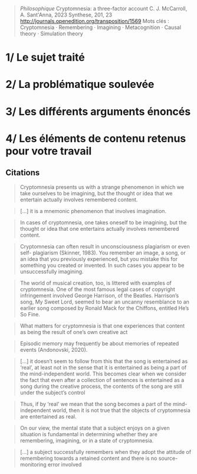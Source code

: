 > *Philosophique*
> Cryptomnesia: a three-factor account
> C. J. McCarroll, A. Sant'Anna, 2023
> Synthese, 201, 23
>  http://journals.openedition.org/transposition/1569
>  Mots clés : Cryptomnesia · Remembering · Imagining · Metacognition · Causal theory · Simulation theory

# 1/ Le sujet traité



# 2/ La problématique soulevée



# 3/ Les différents arguments énoncés



# 4/ Les éléments de contenu retenus pour votre travail

## Citations

> Cryptomnesia presents us with a strange phenomenon in which we take ourselves to be imagining, but the thought or idea that we entertain actually involves remembered content.

> [...] it is a mnemonic phenomenon that involves imagination.

> In cases of cryptomnesia, one takes oneself to be imagining, but the thought or idea that one entertains actually involves remembered content.

> Cryptomnesia can often result in unconsciousness plagiarism or even self- plagiarism (Skinner, 1983). You remember an image, a song, or an idea that you previously experienced, but you mistake this for something you created or invented. In such cases you appear to be unsuccessfully imagining.

> The world of musical creation, too, is littered with examples of cryptomnesia. One of the most famous legal cases of copyright infringement involved George Harrison, of the Beatles. Harrison’s song, My Sweet Lord, seemed to bear an uncanny resemblance to an earlier song composed by Ronald Mack for the Chiffons, entitled He’s So Fine.

> What matters for cryptomnesia is that one experiences that content as being the result of one’s own creative act

> Episodic memory may frequently be about memories of repeated events (Andonovski, 2020).

> [...] it doesn’t seem to follow from this that the song is entertained as ‘real’, at least not in the sense that it is entertained as being a part of the mind-independent world. This becomes clear when we consider the fact that even after a collection of sentences is entertained as a song during the creative process, the contents of the song are still under the subject’s control

> Thus, if by ‘real’ we mean that the song becomes a part of the mind-independent world, then it is not true that the objects of cryptomnesia are entertained as real.

> On our view, the mental state that a subject enjoys on a given situation is fundamental in determining whether they are remembering, imagining, or in a state of cryptomnesia.

> [...] a subject successfully remembers when they adopt the attitude of remembering towards a retained content and there is no source-monitoring error involved

